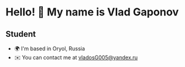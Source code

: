 Hello! 👋 My name is Vlad Gaponov
=============================

Student
-------

* 🌍  I'm based in Oryol, Russia
* ✉️  You can contact me at [vladosG005@yandex.ru](mailto:vladosG005@yandex.ru)
